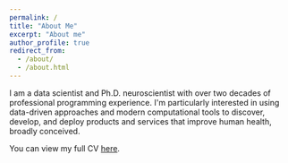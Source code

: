 ```yaml
---
permalink: /
title: "About Me"
excerpt: "About me"
author_profile: true
redirect_from: 
  - /about/
  - /about.html
---
```


I am a data scientist and Ph.D. neuroscientist with over two decades of professional programming experience. I'm particularly interested in using data-driven approaches and modern computational tools to discover, develop, and deploy products and services that improve human health, broadly conceived.

You can view my full CV [here](/cv).
